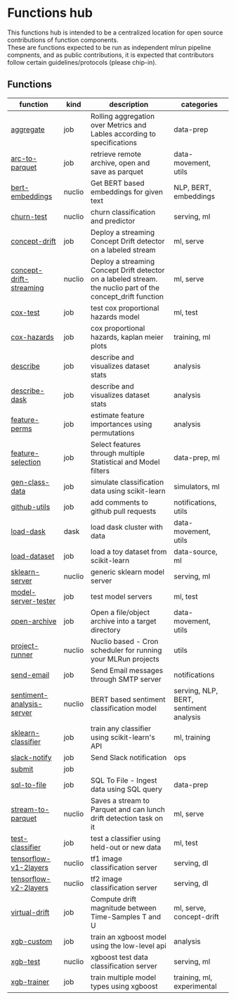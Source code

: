 # Functions hub 

This functions hub is intended to be a centralized location for open source contributions of function components.  
These are functions expected to be run as independent mlrun pipeline compnents, and as public contributions, 
it is expected that contributors follow certain guidelines/protocols (please chip-in).

## Functions

| function | kind | description | categories |
| --- | --- | --- | --- |
| [aggregate](aggregate/aggregate.ipynb) | job | Rolling aggregation over Metrics and Lables according to specifications | data-prep |
| [arc-to-parquet](arc_to_parquet/arc_to_parquet.ipynb) | job | retrieve remote archive, open and save as parquet | data-movement, utils |
| [bert-embeddings](bert_embeddings/bert_embeddings.ipynb) | nuclio | Get BERT based embeddings for given text | NLP, BERT, embeddings |
| [churn-test](churn_server/churn_server.ipynb) | nuclio | churn classification and predictor | serving, ml |
| [concept-drift](concept_drift/concept_drift.ipynb) | job | Deploy a streaming Concept Drift detector on a labeled stream | ml, serve |
| [concept-drift-streaming](concept_drift_streaming/concept_drift_streaming.ipynb) | nuclio | Deploy a streaming Concept Drift detector on a labeled stream. the nuclio part of the concept_drift function | ml, serve |
| [cox-test](coxph_test/coxph_test.ipynb) | job | test cox proportional hazards model | ml, test |
| [cox-hazards](coxph_trainer/coxph_trainer.ipynb) | job | cox proportional hazards, kaplan meier plots | training, ml |
| [describe](describe/describe.ipynb) | job | describe and visualizes dataset stats | analysis |
| [describe-dask](describe_dask/describe_dask.ipynb) | job | describe and visualizes dataset stats | analysis |
| [feature-perms](feature_perms/feature_perms.ipynb) | job | estimate feature importances using permutations | analysis |
| [feature-selection](feature_selection/feature_selection.ipynb) | job | Select features through multiple Statistical and Model filters | data-prep, ml |
| [gen-class-data](gen_class_data/gen_class_data.ipynb) | job | simulate classification data using scikit-learn | simulators, ml |
| [github-utils](github_utils/github_utils.ipynb) | job | add comments to github pull requests | notifications, utils |
| [load-dask](load_dask/load_dask.ipynb) | dask | load dask cluster with data | data-movement, utils |
| [load-dataset](load_dataset/load_dataset.ipynb) | job | load a toy dataset from scikit-learn | data-source, ml |
| [sklearn-server](model_server/model_server.ipynb) | nuclio | generic sklearn model server | serving, ml |
| [model-server-tester](model_server_tester/model_server_tester.ipynb) | job | test model servers | ml, test |
| [open-archive](open_archive/open_archive.ipynb) | job | Open a file/object archive into a target directory | data-movement, utils |
| [project-runner](project_runner/project_runner.ipynb) | nuclio | Nuclio based - Cron scheduler for running your MLRun projects | utils |
| [send-email](send_email/send_email.ipynb) | job | Send Email messages through SMTP server | notifications |
| [sentiment-analysis-server](sentiment_analysis_serving/bert_sentiment_analysis_serving.ipynb) | nuclio | BERT based sentiment classification model | serving, NLP, BERT, sentiment analysis |
| [sklearn-classifier](sklearn_classifier/sklearn_classifier.ipynb) | job | train any classifier using scikit-learn's API | ml, training |
| [slack-notify](slack_notify/slack_notify.ipynb) | job | Send Slack notification | ops |
| [submit](spark_submit/spark_submit.ipynb) | job |  |  |
| [sql-to-file](sql_to_file/sql_to_file.ipynb) | job | SQL To File - Ingest data using SQL query | data-prep |
| [stream-to-parquet](stream_to_parquet/stream_to_parquet.ipynb) | nuclio | Saves a stream to Parquet and can lunch drift detection task on it | ml, serve |
| [test-classifier](test_classifier/test_classifier.ipynb) | job | test a classifier using held-out or new data | ml, test |
| [tensorflow-v1-2layers](tf1_serving/tf1_serving.ipynb) | nuclio | tf1 image classification server | serving, dl |
| [tensorflow-v2-2layers](tf2_serving/tf2_serving.ipynb) | nuclio | tf2 image classification server | serving, dl |
| [virtual-drift](virtual_drift/virtual_drift.ipynb) | job | Compute drift magnitude between Time-Samples T and U | ml, serve, concept-drift |
| [xgb-custom](xgb_custom/xgb_custom.ipynb) | job | train an xgboost model using the low-level api | analysis |
| [xgb-test](xgb_serving/xgb_serving.ipynb) | nuclio | xgboost test data classification server | serving, ml |
| [xgb-trainer](xgb_trainer/xgb_trainer.ipynb) | job | train multiple model types using xgboost | training, ml, experimental |
